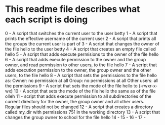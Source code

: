 # This readme file describes what each script is doing
0 - A script that switches the current user to the user betty
1 - A script that prints the effective username of the current user
2 - A script that prints all the groups the current user is part of
3 - A script that changes the owner of the file hello to the user betty
4 - A script that creates an empty file called hello
5 - A script that adds execute permisions to the owner of the file hello
6 - A script that adds execute permission to the owner and the group owner, and read permission to other users, to the file hello
7 - A script that adds execution permission to the owner, the group owner and the other users, to the file hello
8 - A script that sets the permissions to the file hello as:
      Owner: no permission at all
      Group: no permissions at all
      Other users: all the permissions
9 - A script that sets the mode of the file hello to (-rwxr-x-wx)
10 - A script that sets the mode of the file hello the same as of the file olleh
11 - script that adds execute permission to all subdirectories of the current directory for the owner, the group owner and all other users. Regular files should not be changed
12 - A script that creates a directory called my_dir with permissions 751 in the working directory
13 - A script that changes the group owner to school for the file hello
14 - 
15 - 
16 - 
17 - 

